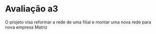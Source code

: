 # Avaliação a3
O projeto visa reformar a rede de uma filial e montar uma nova rede para nova empresa Matriz
